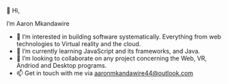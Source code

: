 👋 Hi, 


I’m Aaron Mkandawire
- 👀 I’m interested in building software systematically. Everything from web technologies to Virtual reality and the cloud.
- 🌱 I’m currently learning JavaScript and its frameworks, and Java.
- 💞️ I’m looking to collaborate on any project concerning the Web, VR, Andriod and Desktop programs.
- 📫 Get in touch with me via aaronmkandawire44@outlook.com




<!---
AaronMk44/AaronMk44 is a ✨ special ✨ repository because its `README.md` (this file) appears on your GitHub profile.
You can click the Preview link to take a look at your changes.
--->
